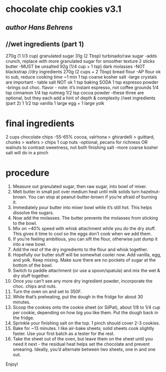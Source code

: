 chocolate chip cookies v3.1
===
*author Hans Behrens*
---
//wet ingredients (part 1)
---
270g (1 1/3 cup) granulated sugar
31g (2 Tbsp) turbinado/raw sugar
   -adds crunch, replace with more granulated sugar for smoother texture
2 sticks butter
   -MUST be unsalted
92g (1/4 cup + 1 tsp) dark molasses
   -NOT blackstrap
//dry ingredients
270g (2 cups + 2 Tbsp) bread flour
   -AP flour ok to sub, reduce cooking time ~1 min
1 tsp coarse kosher salt
   -large crystals are important - table salt NOT ok
1 tsp baking SODA
1 tsp espresso powder
   -brings out choc. flavor - note: it’s instant espresso, not coffee grounds
1/4 tsp cinnamon
1/4 tsp nutmeg
1/2 tsp cocoa powder
   -these three are optional, but they each add a hint of depth & complexity
//wet ingredients (part 2)
1 1/2 tsp vanilla
1 large egg + 1 large yolk

final ingredients
===

2 cups chocolate chips
   -55-65% cocoa, valrhona > ghirardelli > guittard, chunks > wafers > chips
1 cup nuts
   -optional, pecans for richness OR walnuts to contrast sweetness, not both
finishing salt
   -more coarse kosher salt will do in a pinch
   
procedure
===
1) Measure out granulated sugar, then raw sugar, into bowl of mixer.
2) Melt butter in small pot over medium heat until milk solids turn hazelnut-brown. You can stop at peanut-butter-brown if you’re afraid of burning it.
3) Immediately pour butter into mixer bowl while it’s still hot. This helps dissolve the sugars.
4) Now add the molasses. The butter prevents the molasses from sticking to the bowl.
5) Mix on ~40% speed with whisk attachment while you do the dry stuff. This gives it time to cool so the eggs don’t cook when we add them.
6) If you’re feeling ambitious, you can sift the flour, otherwise just dump it into a new bowl.
7) Add the rest of the dry ingredients to the flour and whisk together.
8) Hopefully our butter stuff will be somewhat cooler now. Add vanilla, egg, and yolk. Keep mixing. Make sure there are no pockets of sugar at the bottom of the bowl.
9) Switch to paddle attachment (or use a spoon/spatula) and mix the wet & dry stuff together.
10) Once you can’t see any more dry ingredient powder, incorporate the choc. chips and nuts.
11) Turn the oven on and set to 350F.
12) While that’s preheating, put the dough in the fridge for about 30 minutes.
13) Scoop the cookies onto the cookie sheet (or SilPat), about 1/8 to 1/4 cup per cookie, depending on how big you like them. Put the dough back in the fridge.
14) Sprinkle your finishing salt on the top. 1 pinch should cover 2-3 cookies.
15) Bake for ~13 minutes. I like air-bake sheets; solid sheets cook slightly faster. Use your first batch as a tester for the rest.
16) Take the sheet out of the oven, but leave them on the sheet until you need it next - the residual heat helps set the chocolate and prevent smearing. Ideally, you’d alternate between two sheets, one in and one out.

Enjoy!